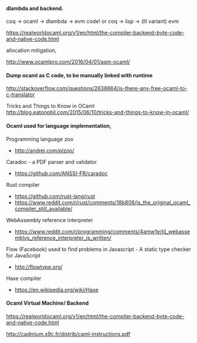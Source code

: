 
#### dlambda and backend.

coq -> ocaml -> dlambda -> evm code!
  or
coq -> lisp -> (lll variant) evm 


https://realworldocaml.org/v1/en/html/the-compiler-backend-byte-code-and-native-code.html

allocation mitigation,

http://www.ocamlpro.com/2016/04/01/asm-ocaml/

#### Dump ocaml as C code, to be manually linked with runtime

http://stackoverflow.com/questions/2638664/is-there-any-free-ocaml-to-c-translator

Tricks and Things to Know in OCaml
http://blog.eatonphil.com/2015/06/10/tricks-and-things-to-know-in-ocaml/


#### Ocaml used for language implementation,

Programming language zoo
  - http://andrej.com/plzoo/

Caradoc - a PDF parser and validator
  - https://github.com/ANSSI-FR/caradoc

Rust compiler
  - https://github.com/rust-lang/rust
  - https://www.reddit.com/r/rust/comments/18b808/is_the_original_ocaml_compiler_still_available/

WebAssembly reference interpreter
  - https://www.reddit.com/r/programming/comments/4amw1e/til_webassemblys_reference_interpreter_is_written/

Flow (Facebook) used to find problems in Javascript - A static type checker for JavaScript
  - http://flowtype.org/

Haxe compiler
  - https://en.wikipedia.org/wiki/Haxe



#### Ocaml Virtual Machine/ Backend

https://realworldocaml.org/v1/en/html/the-compiler-backend-byte-code-and-native-code.html

http://cadmium.x9c.fr/distrib/caml-instructions.pdf


